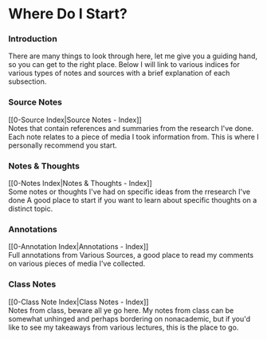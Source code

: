 # Where Do I Start?

### Introduction
There are many things to look through here, let me give you a guiding hand, so you can get to the right place. Below I will link to various indices for various types of notes and sources with a brief explanation of each subsection.

### Source Notes
 [[0-Source Index|Source Notes - Index]] <br>
 Notes that contain references and summaries from the research I've done. Each note relates to a piece of media I took information from. This is where I personally recommend you start.

### Notes & Thoughts
 [[0-Notes Index|Notes & Thoughts - Index]] <br>
 Some notes or thoughts I've had on specific ideas from the rresearch I've done A good place to start if you want to learn about specific thoughts on a distinct topic.


### Annotations
 [[0-Annotation Index|Annotations - Index]] <br>
 Full annotations from Various Sources, a good place to read my comments on various pieces of media I've collected.


### Class Notes
 [[0-Class Note Index|Class Notes - Index]]<br>
 Notes from class, beware all ye go here. My notes from class can be somewhat unhinged and perhaps bordering on nonacademic, but if you'd like to see my takeaways from various lectures, this is the place to go.


